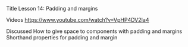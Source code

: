 Title
Lesson 14: Padding and margins

Videos
https://www.youtube.com/watch?v=VpHP4DV2Ia4

Discussed
	How to give space to components with padding and margins
	Shorthand properties for padding and margin